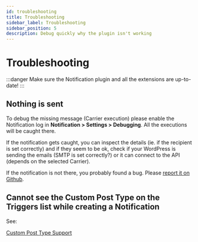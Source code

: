 ```yaml
---
id: troubleshooting
title: Troubleshooting
sidebar_label: Troubleshooting
sidebar_position: 5
description: Debug quickly why the plugin isn't working
---
```


# Troubleshooting

:::danger
Make sure the Notification plugin and all the extensions are up-to-date!
:::

## Nothing is sent

To debug the missing message \(Carrier execution\) please enable the Notification log in **Notification &gt; Settings &gt; Debugging**. All the executions will be caught there.

If the notification gets caught, you can inspect the details \(ie. if the recipient is set correctly\) and if they seem to be ok, check if your WordPress is sending the emails \(SMTP is set correctly?\) or it can connect to the API \(depends on the selected Carrier\).

If the notification is not there, you probably found a bug. Please [report it on Github](https://github.com/BracketSpace/Notification/issues/new?assignees=&labels=bug&template=bug-report.md&title=).

## Cannot see the Custom Post Type on the Triggers list while creating a Notification

See:

[Custom Post Type Support](./custom-post-type-support)





